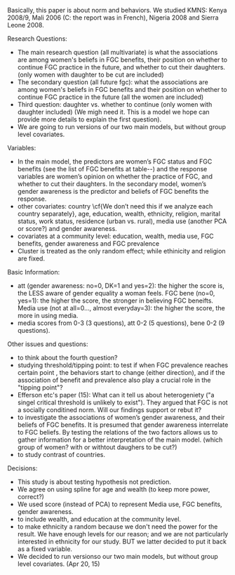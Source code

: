 
Basically, this paper is about norm and behaviors.
We studied KMNS: Kenya 2008/9, Mali 2006 (C: the report was in French), Nigeria 2008 and Sierra Leone 2008.

Research Questions:

+ The main research question (all multivariate) is what the associations are among women's beliefs in FGC benefits, their position on whether to continue FGC practice in the future, and whether to cut their daughters. (only women with daughter to be cut are included)
+ The secondary question (all future fgc):  what the associations are among women's beliefs in FGC benefits and their position on whether to continue FGC practice in the future (all the women are included)
+ Third question:  daughter vs. whether to continue (only women with daughter included) (We migh need it.  This is a model we hope can provide more details to explain the first question).
+ We are going to run versions of our two main models, but without group level covariates.


Variables:
+ In the main model, the predictors are women’s FGC status and FGC benefits  (see the list of FGC benefits at table--) and the response variables are women’s opinion on whether the practice of FGC, and whether to cut their daughters.  In the secondary model, women’s gender awareness is the predictor and beliefs of FGC benefits the response.
+ other covariates:  country \cf{We don’t need this if we analyze each country separately}, age, education, wealth, ethnicity, religion, marital status, work status, residence (urban vs. rural), media use (another PCA or score?) and gender awareness.
+ covariates at a community level:  education, wealth, media use, FGC benefits, gender awareness and FGC prevalence
+ Cluster is treated as the only random effect; while ethinicity and religion are fixed.

Basic Information:
+ att (gender awareness: no=0, DK=1 and yes=2):  the higher the score is, the LESS aware of gender equality a woman feels.  FGC bene (no=0, yes=1):  the higher the score, the stronger in believing FGC beneifts.  Media use (not at all=0..., almost everyday=3):  the higher the score, the more in using media.
+ media scores from 0-3 (3 questions), att 0-2 (5 questions), bene 0-2 (9 questions).

Other issues and questions:
+ to think about the fourth question?
+ studying threshold/tipping point: to test if when FGC prevalence reaches certain point , the behaviors start to change (either direction), and if the association of benefit and prevalence also play a crucial role in the "tipping point"?
+ Efferson etc's paper (15):  What can it tell us about heterogeniety ("a singel critical threshold is unlikely to exist"). They argued that FGC is not a socially conditined norm.  Will our findings support or rebut it?
+ to investigate the associations of women’s gender awareness, and their beliefs of FGC benefits.  It is presumed that gender awareness interrelate to FGC beliefs.  By testing the relations of the two factors allows us to gather information for a better interpretation of the main model. (which group of women?  with or withtout daughers to be cut?)
+ to study contrast of countries.

Decisions:
+ This study is about testing hypothesis not prediction.
+ We agree on using spline for age and wealth (to keep more power, correct?)
+ We used score (instead of PCA) to represent Media use, FGC benefits, gender awareness.
+ to include wealth, and education at the community level.
+ to make ethnicity a random because we don't need the power for the result.  We have enough levels for our reason; and we are not particularly interested in ethnicity for our study.  BUT we latter decided to put it back as a fixed variable.
+ We decided to run versionso our two main models, but without group level covariates. (Apr 20, 15)
